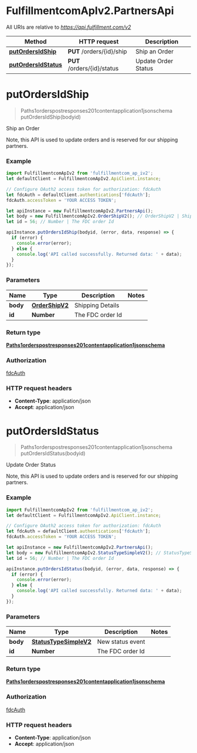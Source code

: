 # FulfillmentcomApIv2.PartnersApi

All URIs are relative to *https://api.fulfillment.com/v2*

Method | HTTP request | Description
------------- | ------------- | -------------
[**putOrdersIdShip**](PartnersApi.md#putOrdersIdShip) | **PUT** /orders/{id}/ship | Ship an Order
[**putOrdersIdStatus**](PartnersApi.md#putOrdersIdStatus) | **PUT** /orders/{id}/status | Update Order Status

<a name="putOrdersIdShip"></a>
# **putOrdersIdShip**
> Paths1orderspostresponses201contentapplication1jsonschema putOrdersIdShip(bodyid)

Ship an Order

Note, this API is used to update orders and is reserved for our shipping partners.

### Example
```javascript
import FulfillmentcomApIv2 from 'fulfillmentcom_ap_iv2';
let defaultClient = FulfillmentcomApIv2.ApiClient.instance;

// Configure OAuth2 access token for authorization: fdcAuth
let fdcAuth = defaultClient.authentications['fdcAuth'];
fdcAuth.accessToken = 'YOUR ACCESS TOKEN';

let apiInstance = new FulfillmentcomApIv2.PartnersApi();
let body = new FulfillmentcomApIv2.OrderShipV2(); // OrderShipV2 | Shipping Details
let id = 56; // Number | The FDC order Id

apiInstance.putOrdersIdShip(bodyid, (error, data, response) => {
  if (error) {
    console.error(error);
  } else {
    console.log('API called successfully. Returned data: ' + data);
  }
});
```

### Parameters

Name | Type | Description  | Notes
------------- | ------------- | ------------- | -------------
 **body** | [**OrderShipV2**](OrderShipV2.md)| Shipping Details | 
 **id** | **Number**| The FDC order Id | 

### Return type

[**Paths1orderspostresponses201contentapplication1jsonschema**](Paths1orderspostresponses201contentapplication1jsonschema.md)

### Authorization

[fdcAuth](../README.md#fdcAuth)

### HTTP request headers

 - **Content-Type**: application/json
 - **Accept**: application/json

<a name="putOrdersIdStatus"></a>
# **putOrdersIdStatus**
> Paths1orderspostresponses201contentapplication1jsonschema putOrdersIdStatus(bodyid)

Update Order Status

Note, this API is used to update orders and is reserved for our shipping partners.

### Example
```javascript
import FulfillmentcomApIv2 from 'fulfillmentcom_ap_iv2';
let defaultClient = FulfillmentcomApIv2.ApiClient.instance;

// Configure OAuth2 access token for authorization: fdcAuth
let fdcAuth = defaultClient.authentications['fdcAuth'];
fdcAuth.accessToken = 'YOUR ACCESS TOKEN';

let apiInstance = new FulfillmentcomApIv2.PartnersApi();
let body = new FulfillmentcomApIv2.StatusTypeSimpleV2(); // StatusTypeSimpleV2 | New status event
let id = 56; // Number | The FDC order Id

apiInstance.putOrdersIdStatus(bodyid, (error, data, response) => {
  if (error) {
    console.error(error);
  } else {
    console.log('API called successfully. Returned data: ' + data);
  }
});
```

### Parameters

Name | Type | Description  | Notes
------------- | ------------- | ------------- | -------------
 **body** | [**StatusTypeSimpleV2**](StatusTypeSimpleV2.md)| New status event | 
 **id** | **Number**| The FDC order Id | 

### Return type

[**Paths1orderspostresponses201contentapplication1jsonschema**](Paths1orderspostresponses201contentapplication1jsonschema.md)

### Authorization

[fdcAuth](../README.md#fdcAuth)

### HTTP request headers

 - **Content-Type**: application/json
 - **Accept**: application/json

